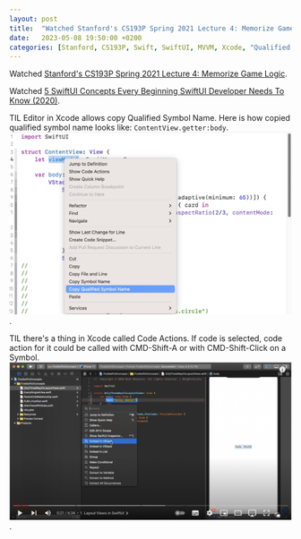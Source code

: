 ```yaml
---
layout: post
title:  "Watched Stanford's CS193P Spring 2021 Lecture 4: Memorize Game Logic and 5 SwiftUI Concepts Every Beginning SwiftUI Developer Needs To Know"
date:   2023-05-08 19:50:00 +0200
categories: [Stanford, CS193P, Swift, SwiftUI, MVVM, Xcode, "Qualified Symbol Name"]
---
```

Watched [Stanford's CS193P Spring 2021 Lecture 4: Memorize Game Logic](https://www.youtube.com/watch?v=oWZOFSYS5GE).

Watched [5 SwiftUI Concepts Every Beginning SwiftUI Developer Needs To Know (2020)](https://www.youtube.com/watch?v=51xIHDm_BDs).

TIL Editor in Xcode allows copy Qualified Symbol Name. Here is how copied qualified symbol name looks like: `ContentView.getter:body`.
![Screenshot of Xcode showing contextual menu with Copy Qualified Symbol Name item](/assets/images/Screenshot%202023-05-08%20at%2020.52.25.png).

TIL there's a thing in Xcode called Code Actions. If code is selected, code action for it could be called with CMD-Shift-A or with CMD-Shift-Click on a Symbol.
![Screenshot from Youtube video 5 SwiftUI Concepts Every Beginning SwiftUI Developer Needs To Know (2020) showing Code Actions in Xcode](/assets/images/Screenshot%202023-05-08%20at%2021.00.56.png).

